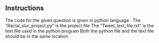 ## Instructions
The code for the given question is given in python language .
The "Racial_slur_project.py" is the project file
The "Tweet_text_file.txt" is the text file used in the python program
Both the python file and the text file should be in the same location
